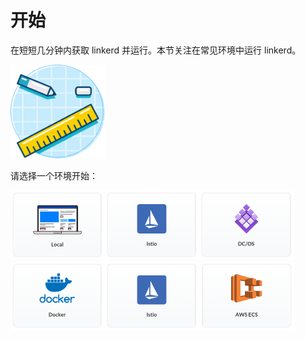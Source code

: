 # 开始

在短短几分钟内获取 linkerd 并运行。本节关注在常见环境中运行 linkerd。

<img src="images/get_started.svg" width="30%" height="30%">

请选择一个环境开始：

[<img src="images/get_started_local.png" width="30%" height="30%">](locally.md)<img src="images/get_started_istio.png" width="30%" height="30%"><img src="images/get_started_dcos.png" width="30%" height="30%"><img src="images/get_started_docker.png" width="30%" height="30%"><img src="images/get_started_istio.png" width="30%" height="30%"><img src="images/get_started_ecs.png" width="30%" height="30%">


